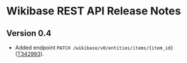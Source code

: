 # Wikibase REST API Release Notes

## Version 0.4

* Added endpoint `PATCH /wikibase/v0/entities/items/{item_id}` ([T342993](https://phabricator.wikimedia.org/T342993)).
